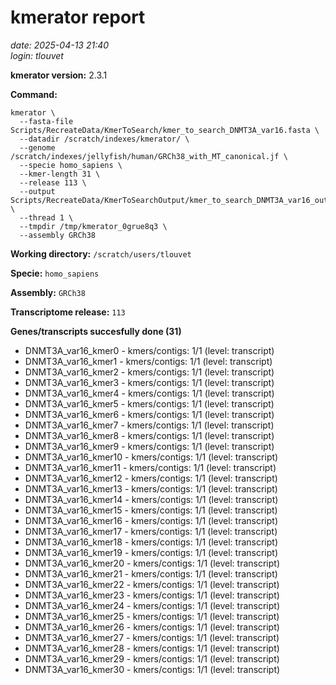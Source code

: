 # kmerator report
*date: 2025-04-13 21:40*  
*login: tlouvet*

**kmerator version:** 2.3.1

**Command:**

```
kmerator \
  --fasta-file Scripts/RecreateData/KmerToSearch/kmer_to_search_DNMT3A_var16.fasta \
  --datadir /scratch/indexes/kmerator/ \
  --genome /scratch/indexes/jellyfish/human/GRCh38_with_MT_canonical.jf \
  --specie homo_sapiens \
  --kmer-length 31 \
  --release 113 \
  --output Scripts/RecreateData/KmerToSearchOutput/kmer_to_search_DNMT3A_var16_output \
  --thread 1 \
  --tmpdir /tmp/kmerator_0grue8q3 \
  --assembly GRCh38
```

**Working directory:** `/scratch/users/tlouvet`

**Specie:** `homo_sapiens`

**Assembly:** `GRCh38`

**Transcriptome release:** `113`

**Genes/transcripts succesfully done (31)**

- DNMT3A_var16_kmer0 - kmers/contigs: 1/1 (level: transcript)
- DNMT3A_var16_kmer1 - kmers/contigs: 1/1 (level: transcript)
- DNMT3A_var16_kmer2 - kmers/contigs: 1/1 (level: transcript)
- DNMT3A_var16_kmer3 - kmers/contigs: 1/1 (level: transcript)
- DNMT3A_var16_kmer4 - kmers/contigs: 1/1 (level: transcript)
- DNMT3A_var16_kmer5 - kmers/contigs: 1/1 (level: transcript)
- DNMT3A_var16_kmer6 - kmers/contigs: 1/1 (level: transcript)
- DNMT3A_var16_kmer7 - kmers/contigs: 1/1 (level: transcript)
- DNMT3A_var16_kmer8 - kmers/contigs: 1/1 (level: transcript)
- DNMT3A_var16_kmer9 - kmers/contigs: 1/1 (level: transcript)
- DNMT3A_var16_kmer10 - kmers/contigs: 1/1 (level: transcript)
- DNMT3A_var16_kmer11 - kmers/contigs: 1/1 (level: transcript)
- DNMT3A_var16_kmer12 - kmers/contigs: 1/1 (level: transcript)
- DNMT3A_var16_kmer13 - kmers/contigs: 1/1 (level: transcript)
- DNMT3A_var16_kmer14 - kmers/contigs: 1/1 (level: transcript)
- DNMT3A_var16_kmer15 - kmers/contigs: 1/1 (level: transcript)
- DNMT3A_var16_kmer16 - kmers/contigs: 1/1 (level: transcript)
- DNMT3A_var16_kmer17 - kmers/contigs: 1/1 (level: transcript)
- DNMT3A_var16_kmer18 - kmers/contigs: 1/1 (level: transcript)
- DNMT3A_var16_kmer19 - kmers/contigs: 1/1 (level: transcript)
- DNMT3A_var16_kmer20 - kmers/contigs: 1/1 (level: transcript)
- DNMT3A_var16_kmer21 - kmers/contigs: 1/1 (level: transcript)
- DNMT3A_var16_kmer22 - kmers/contigs: 1/1 (level: transcript)
- DNMT3A_var16_kmer23 - kmers/contigs: 1/1 (level: transcript)
- DNMT3A_var16_kmer24 - kmers/contigs: 1/1 (level: transcript)
- DNMT3A_var16_kmer25 - kmers/contigs: 1/1 (level: transcript)
- DNMT3A_var16_kmer26 - kmers/contigs: 1/1 (level: transcript)
- DNMT3A_var16_kmer27 - kmers/contigs: 1/1 (level: transcript)
- DNMT3A_var16_kmer28 - kmers/contigs: 1/1 (level: transcript)
- DNMT3A_var16_kmer29 - kmers/contigs: 1/1 (level: transcript)
- DNMT3A_var16_kmer30 - kmers/contigs: 1/1 (level: transcript)
